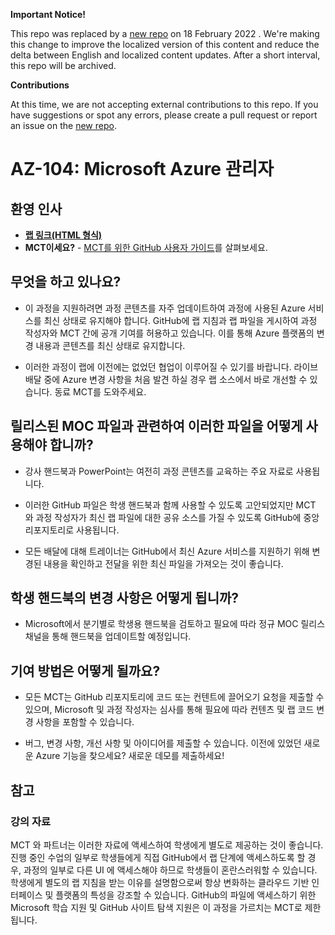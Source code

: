 **Important Notice!**

This repo was replaced by a [new repo](https://github.com/MicrosoftLearning/AZ-104-MicrosoftAzureAdministrator.ko-kr) on 18 February 2022 . We're making this change to improve the localized version of this content and reduce the delta between English and localized content updates. 
After a short interval, this repo will be archived.

**Contributions**

At this time, we are not accepting external contributions to this repo. If you have suggestions or spot any errors, please create a pull request or report an issue on the [new repo](https://github.com/MicrosoftLearning/AZ-104-MicrosoftAzureAdministrator.ko-kr).

# AZ-104: Microsoft Azure 관리자

## 환영 인사

- **[랩 링크(HTML 형식)](https://microsoftlearning.github.io/AZ-104KO-MicrosoftAzureAdministrator/)**
- **MCT이세요?** - [MCT를 위한 GitHub 사용자 가이드](https://microsoftlearning.github.io/MCT-User-Guide-KO/)를 살펴보세요.

## 무엇을 하고 있나요?

- 이 과정을 지원하려면 과정 콘텐츠를 자주 업데이트하여 과정에 사용된 Azure 서비스를 최신 상태로 유지해야 합니다. GitHub에 랩 지침과 랩 파일을 게시하여 과정 작성자와 MCT 간에 공개 기여를 허용하고 있습니다. 이를 통해 Azure 플랫폼의 변경 내용과 콘텐츠를 최신 상태로 유지합니다.

- 이러한 과정이 랩에 이전에는 없었던 협업이 이루어질 수 있기를 바랍니다. 라이브 배달 중에 Azure 변경 사항을 처음 발견 하실 경우 랩 소스에서 바로 개선할 수 있습니다. 동료 MCT를 도와주세요.

## 릴리스된 MOC 파일과 관련하여 이러한 파일을 어떻게 사용해야 합니까?

- 강사 핸드북과 PowerPoint는 여전히 과정 콘텐츠를 교육하는 주요 자료로 사용됩니다.

- 이러한 GitHub 파일은 학생 핸드북과 함께 사용할 수 있도록 고안되었지만 MCT 와 과정 작성자가 최신 랩 파일에 대한 공유 소스를 가질 수 있도록 GitHub에 중앙 리포지토리로 사용됩니다.

- 모든 배달에 대해 트레이너는 GitHub에서 최신 Azure 서비스를 지원하기 위해 변경된 내용을 확인하고 전달을 위한 최신 파일을 가져오는 것이 좋습니다.

## 학생 핸드북의 변경 사항은 어떻게 됩니까?

- Microsoft에서 분기별로 학생용 핸드북을 검토하고 필요에 따라 정규 MOC 릴리스 채널을 통해 핸드북을 업데이트할 예정입니다.

## 기여 방법은 어떻게 될까요?

- 모든 MCT는 GitHub 리포지토리에 코드 또는 컨텐트에 끌어오기 요청을 제출할 수 있으며, Microsoft 및 과정 작성자는 심사를 통해 필요에 따라 컨텐츠 및 랩 코드 변경 사항을 포함할 수 있습니다.

- 버그, 변경 사항, 개선 사항 및 아이디어를 제출할 수 있습니다. 이전에 있었던 새로운 Azure 기능을 찾으세요? 새로운 데모를 제출하세요!

## 참고

### 강의 자료

MCT 와 파트너는 이러한 자료에 액세스하여 학생에게 별도로 제공하는 것이 좋습니다. 진행 중인 수업의 일부로 학생들에게 직접 GitHub에서 랩 단계에 액세스하도록 할 경우, 과정의 일부로 다른 UI 에 액세스해야 하므로 학생들이 혼란스러워할 수 있습니다. 학생에게 별도의 랩 지침을 받는 이유를 설명함으로써 항상 변화하는 클라우드 기반 인터페이스 및 플랫폼의 특성을 강조할 수 있습니다. GitHub의 파일에 액세스하기 위한 Microsoft 학습 지원 및 GitHub 사이트 탐색 지원은 이 과정을 가르치는 MCT로 제한됩니다.

